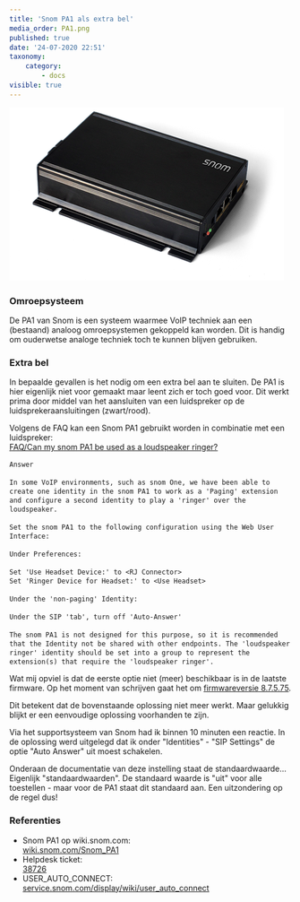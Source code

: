 ```yaml
---
title: 'Snom PA1 als extra bel'
media_order: PA1.png
published: true
date: '24-07-2020 22:51'
taxonomy:
    category:
        - docs
visible: true
---
```


![PA1](PA1.png?classes=caption,figure-right,caption "Snom PA1 &copy; Snom Technology GmbH") 
### Omroepsysteem

De PA1 van Snom is een systeem waarmee VoIP techniek aan een (bestaand) analoog omroepsystemen gekoppeld kan worden. Dit is handig om ouderwetse analoge techniek toch te kunnen blijven gebruiken.

### Extra bel

In bepaalde gevallen is het nodig om een extra bel aan te sluiten. De PA1 is hier eigenlijk niet voor gemaakt maar leent zich er toch goed voor. Dit werkt prima door middel van het aansluiten van een luidspreker op de luidsprekeraansluitingen (zwart/rood).

Volgens de FAQ kan een Snom PA1 gebruikt worden in combinatie met een luidspreker:  
[FAQ/Can my snom PA1 be used as a loudspeaker ringer?](http://wiki.snom.com/FAQ/Can_my_snom_PA1_be_used_as_a_loudspeaker_ringer%3F)

    Answer
    
    In some VoIP environments, such as snom One, we have been able to create one identity in the snom PA1 to work as a 'Paging' extension and configure a second identity to play a 'ringer' over the loudspeaker.

    Set the snom PA1 to the following configuration using the Web User Interface:

    Under Preferences:

    Set 'Use Headset Device:' to <RJ Connector>
    Set 'Ringer Device for Headset:' to <Use Headset>

    Under the 'non-paging' Identity:

    Under the SIP 'tab', turn off 'Auto-Answer'

    The snom PA1 is not designed for this purpose, so it is recommended that the Identity not be shared with other endpoints. The 'loudspeaker ringer' identity should be set into a group to represent the extension(s) that require the 'loudspeaker ringer'.

Wat mij opviel is dat de eerste optie niet (meer) beschikbaar is in de laatste firmware. Op het moment van schrijven gaat het om [firmwareversie 8.7.5.75](https://service.snom.com/display/wiki/FW+v8.7.5.75+MRU+PA1).  

Dit betekent dat de bovenstaande oplossing niet meer werkt. Maar gelukkig blijkt er een eenvoudige oplossing voorhanden te zijn. 

Via het supportsysteem van Snom had ik binnen 10 minuten een reactie. In de oplossing werd uitgelegd dat ik onder "Identities" - "SIP Settings" de optie "Auto Answer" uit moest schakelen.

Onderaan de documentatie van deze instelling staat de standaardwaarde... Eigenlijk "standaardwaarden". De standaard waarde is "uit" voor alle toestellen - maar voor de PA1 staat dit standaard aan. Een uitzondering op de regel dus!

### Referenties

* Snom PA1 op wiki.snom.com:  
[wiki.snom.com/Snom_PA1](http://wiki.snom.com/Snom_PA1?target=_blank)
* Helpdesk ticket:  
[38726](https://helpdesk.snom.com/support/tickets/38726?target=_blank)
* USER_AUTO_CONNECT:  
[service.snom.com/display/wiki/user_auto_connect](https://service.snom.com/display/wiki/user_auto_connect?target=_blank)

